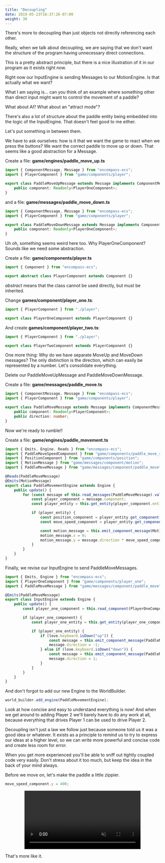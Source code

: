 ```yaml
---
title: "Decoupling"
date: 2019-05-23T16:37:26-07:00
weight: 30
---
```


There's more to decoupling than just objects not directly referencing each other.

Really, when we talk about decoupling, we are saying that we don't want the structure of the program having unnecessary direct connections.

This is a pretty abstract principle, but there is a nice illustration of it in our program as it exists right now.

Right now our InputEngine is sending Messages to our MotionEngine. Is that actually what we want?

What I am saying is... can you think of an example where something other than direct input might want to control the movement of a paddle?

What about AI? What about an "attract mode"?

There's also a lot of structure about the paddle entity being embedded into the logic of the InputEngine. That doesn't feel good to me either.

Let's put something in between them.

We have to ask ourselves: how is it that we want the game to react when we press the buttons? We want the correct paddle to move up or down. That seems like a good abstraction for a Message.

Create a file: **game/engines/paddle_move_up.ts**

```ts
import { ComponentMessage, Message } from "encompass-ecs";
import { PlayerComponent } from "game/components/player";

export class PaddleMoveUpMessage extends Message implements ComponentMessage {
    public component: Readonly<PlayerOneComponent>;
}
```

and a file: **game/messages/paddle_move_down.ts**

```ts
import { ComponentMessage, Message } from "encompass-ecs";
import { PlayerComponent } from "game/components/player";

export class PaddleMoveDownMessage extends Message implements ComponentMessage {
    public component: Readonly<PlayerOneComponent>;
}
```

Uh oh, something seems weird here too. Why PlayerOneComponent? Sounds like we need some abstraction.

Create a file: **game/components/player.ts**

```ts
import { Component } from "encompass-ecs";

export abstract class PlayerComponent extends Component {}
```

*abstract* means that the class cannot be used directly, but must be inherited.

Change **games/component/player_one.ts**:

```ts
import { PlayerComponent } from "./player";

export class PlayerOneComponent extends PlayerComponent {}
```

And create **games/component/player_two.ts**:

```ts
import { PlayerComponent } from "./player";

export class PlayerTwoComponent extends PlayerComponent {}
```

One more thing: Why do we have separate MoveUp and MoveDown messages? The only distinction is the direction, which can easily be represented by a number. Let's consolidate everything.

Delete our PaddleMoveUpMessage and PaddleMoveDownMessage.

Create a file: **game/messages/paddle_move.ts**

```ts
import { ComponentMessage, Message } from "encompass-ecs";
import { PlayerComponent } from "game/components/player";

export class PaddleMoveMessage extends Message implements ComponentMessage {
    public component: Readonly<PlayerComponent>;
    public direction: number;
}
```

Now we're ready to rumble!!

Create a file: **game/engines/paddle_movement.ts**

```ts
import { Emits, Engine, Reads } from "encompass-ecs";
import { PaddleMoveSpeedComponent } from "game/components/paddle_move_speed";
import { PositionComponent } from "game/components/position";
import { MotionMessage } from "game/messages/component/motion";
import { PaddleMoveMessage } from "game/messages/component/paddle_move";

@Reads(PaddleMoveMessage)
@Emits(MotionMessage)
export class PaddleMovementEngine extends Engine {
    public update() {
        for (const message of this.read_messages(PaddleMoveMessage).values()) {
            const player_component = message.component;
            const player_entity = this.get_entity(player_component.entity_id);

            if (player_entity) {
                const position_component = player_entity.get_component(PositionComponent);
                const move_speed_component = player_entity.get_component(PaddleMoveSpeedComponent);

                const motion_message = this.emit_component_message(MotionMessage, position_component);
                motion_message.x = 0;
                motion_message.y = message.direction * move_speed_component.y;
            }
        }
    }
}
```

Finally, we revise our InputEngine to send PaddleMoveMessages.

```ts
import { Emits, Engine } from "encompass-ecs";
import { PlayerOneComponent } from "game/components/player_one";
import { PaddleMoveMessage } from "game/messages/component/paddle_move";

@Emits(PaddleMoveMessage)
export class InputEngine extends Engine {
    public update() {
        const player_one_component = this.read_component(PlayerOneComponent);

        if (player_one_component) {
            const player_one_entity = this.get_entity(player_one_component.entity_id);

            if (player_one_entity) {
                if (love.keyboard.isDown("up")) {
                    const message = this.emit_component_message(PaddleMoveMessage, player_one_component);
                    message.direction = -1;
                } else if (love.keyboard.isDown("down")) {
                    const message = this.emit_component_message(PaddleMoveMessage, player_one_component);
                    message.direction = 1;
                }
            }
        }
    }
}
```

And don't forgot to add our new Engine to the WorldBuilder.

```ts
world_builder.add_engine(PaddleMovementEngine);
```

Look at how concise and easy to understand everything is now! And when we get around to adding Player 2 we'll barely have to do any work at all, because everything that drives Player 1 can be used to drive Player 2.

Decoupling isn't just a law we follow just because someone told us it was a good idea or whatever. It exists as a principle to remind us to try to express our ideas at a higher level, so we can write more powerful and concise code and create less room for error.

When you get more experienced you'll be able to sniff out tightly coupled code very easily. Don't stress about it too much, but keep the idea in the back of your mind always.

Before we move on, let's make the paddle a little zippier.

```ts
move_speed_component.y = 400;
```

<video width="75%" autoplay="autoplay" muted="muted" loop="loop" style="display: block; margin: 0 auto;">
    <source src="/images/faster_paddle.webm" type="video/webm">
</video>

That's more like it.
